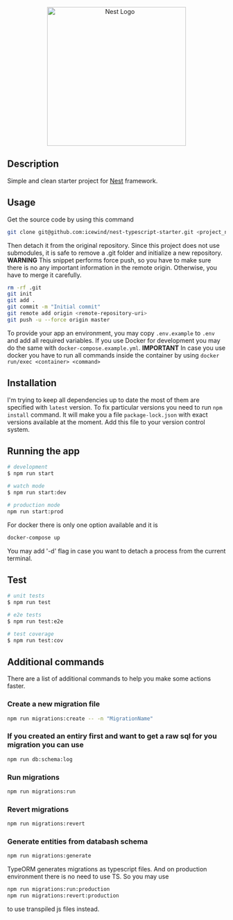 <p align="center">
  <a href="http://nestjs.com/" target="blank"><img src="https://nestjs.com/img/logo_text.svg" width="320" alt="Nest Logo" /></a>
</p>

## Description

Simple and clean starter project for [Nest](https://github.com/nestjs/nest) framework.

## Usage

Get the source code by using this command

```bash
git clone git@github.com:icewind/nest-typescript-starter.git <project_name> && cd <project_name>
```

Then detach it from the original repository. Since this project does not use submodules, it is safe to remove a .git folder and initialize a new repository. **WARNING** This snippet performs force push, so you have to make sure there is no any important information in the remote origin. Otherwise, you have to merge it carefully.

```bash
rm -rf .git
git init
git add .
git commit -m "Initial commit"
git remote add origin <remote-repository-uri>
git push -u --force origin master
```

To provide your app an environment, you may copy `.env.example` to `.env` and add all required variables. If you use Docker for development you may do the same with `docker-compose.example.yml`. **IMPORTANT** In case you use docker you have to run all commands inside the container by using `docker run/exec <container> <command>`

## Installation

I'm trying to keep all dependencies up to date the most of them are specified with `latest` version. To fix particular versions you need to run `npm install` command. It will make you a file `package-lock.json` with exact versions available at the moment. Add this file to your version control system.

## Running the app

```bash
# development
$ npm run start

# watch mode
$ npm run start:dev

# production mode
npm run start:prod
```

For docker there is only one option available and it is

```bash
docker-compose up
```

You may add '-d' flag in case you want to detach a process from the current terminal.

## Test

```bash
# unit tests
$ npm run test

# e2e tests
$ npm run test:e2e

# test coverage
$ npm run test:cov
```

## Additional commands

There are a list of additional commands to help you make some actions faster.

### Create a new migration file

```bash
npm run migrations:create -- -n "MigrationName"
```

### If you created an entiry first and want to get a raw sql for you migration you can use

```bash
npm run db:schema:log
```

### Run migrations

```bash
npm run migrations:run
```

### Revert migrations

```bash
npm run migrations:revert
```

### Generate entities from databash schema

```bash
npm run migrations:generate
```

TypeORM generates migrations as typescript files. And on production environment there is no need to use TS. So you may use

```bash
npm run migrations:run:production
npm run migrations:revert:production
```

to use transpiled js files instead.
